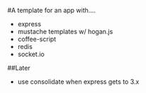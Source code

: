 #A template for an app with....

 * express
 * mustache templates w/ hogan.js
 * coffee-script
 * redis
 * socket.io

##Later

 * use consolidate when express gets to 3.x
